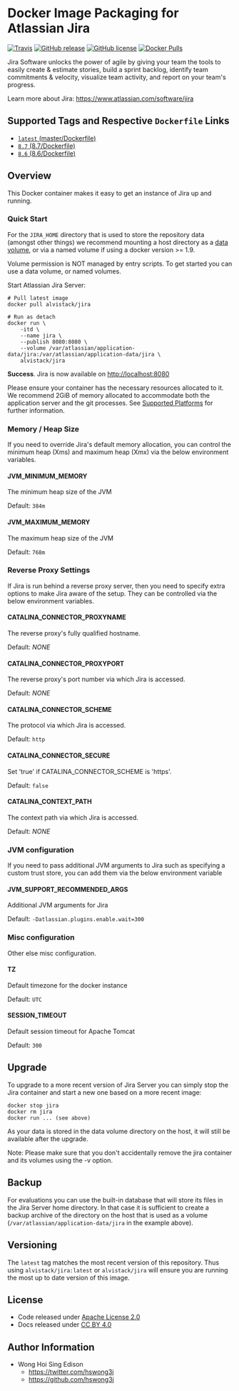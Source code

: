 # Docker Image Packaging for Atlassian Jira

[![Travis](https://img.shields.io/travis/alvistack/docker-jira.svg)](https://travis-ci.org/alvistack/docker-jira)
[![GitHub release](https://img.shields.io/github/release/alvistack/docker-jira.svg)](https://github.com/alvistack/docker-jira/releases)
[![GitHub license](https://img.shields.io/github/license/alvistack/docker-jira.svg)](https://github.com/alvistack/docker-jira/blob/master/LICENSE)
[![Docker Pulls](https://img.shields.io/docker/pulls/alvistack/jira.svg)](https://hub.docker.com/r/alvistack/jira/)

Jira Software unlocks the power of agile by giving your team the tools to easily create & estimate stories, build a sprint backlog, identify team commitments & velocity, visualize team activity, and report on your team's progress.

Learn more about Jira: <https://www.atlassian.com/software/jira>

## Supported Tags and Respective `Dockerfile` Links

  - [`latest` (master/Dockerfile)](https://github.com/alvistack/docker-jira/blob/master/Dockerfile)
  - [`8.7` (8.7/Dockerfile)](https://github.com/alvistack/docker-jira/blob/8.7/Dockerfile)
  - [`8.6` (8.6/Dockerfile)](https://github.com/alvistack/docker-jira/blob/8.6/Dockerfile)

## Overview

This Docker container makes it easy to get an instance of Jira up and running.

### Quick Start

For the `JIRA_HOME` directory that is used to store the repository data (amongst other things) we recommend mounting a host directory as a [data volume](https://docs.docker.com/engine/tutorials/dockervolumes/#/data-volumes), or via a named volume if using a docker version \>= 1.9.

Volume permission is NOT managed by entry scripts. To get started you can use a data volume, or named volumes.

Start Atlassian Jira Server:

    # Pull latest image
    docker pull alvistack/jira
    
    # Run as detach
    docker run \
        -itd \
        --name jira \
        --publish 8080:8080 \
        --volume /var/atlassian/application-data/jira:/var/atlassian/application-data/jira \
        alvistack/jira

**Success**. Jira is now available on <http://localhost:8080>

Please ensure your container has the necessary resources allocated to it. We recommend 2GiB of memory allocated to accommodate both the application server and the git processes. See [Supported Platforms](https://confluence.atlassian.com/display/JIRA/Supported+Platforms) for further information.

### Memory / Heap Size

If you need to override Jira's default memory allocation, you can control the minimum heap (Xms) and maximum heap (Xmx) via the below environment variables.

#### JVM\_MINIMUM\_MEMORY

The minimum heap size of the JVM

Default: `384m`

#### JVM\_MAXIMUM\_MEMORY

The maximum heap size of the JVM

Default: `768m`

### Reverse Proxy Settings

If Jira is run behind a reverse proxy server, then you need to specify extra options to make Jira aware of the setup. They can be controlled via the below environment variables.

#### CATALINA\_CONNECTOR\_PROXYNAME

The reverse proxy's fully qualified hostname.

Default: *NONE*

#### CATALINA\_CONNECTOR\_PROXYPORT

The reverse proxy's port number via which Jira is accessed.

Default: *NONE*

#### CATALINA\_CONNECTOR\_SCHEME

The protocol via which Jira is accessed.

Default: `http`

#### CATALINA\_CONNECTOR\_SECURE

Set 'true' if CATALINA\_CONNECTOR\_SCHEME is 'https'.

Default: `false`

#### CATALINA\_CONTEXT\_PATH

The context path via which Jira is accessed.

Default: *NONE*

### JVM configuration

If you need to pass additional JVM arguments to Jira such as specifying a custom trust store, you can add them via the below environment variable

#### JVM\_SUPPORT\_RECOMMENDED\_ARGS

Additional JVM arguments for Jira

Default: `-Datlassian.plugins.enable.wait=300`

### Misc configuration

Other else misc configuration.

#### TZ

Default timezone for the docker instance

Default: `UTC`

#### SESSION\_TIMEOUT

Default session timeout for Apache Tomcat

Default: `300`

## Upgrade

To upgrade to a more recent version of Jira Server you can simply stop the Jira
container and start a new one based on a more recent image:

    docker stop jira
    docker rm jira
    docker run ... (see above)

As your data is stored in the data volume directory on the host, it will still
be available after the upgrade.

Note: Please make sure that you don't accidentally remove the jira container and its volumes using the -v option.

## Backup

For evaluations you can use the built-in database that will store its files in the Jira Server home directory. In that case it is sufficient to create a backup archive of the directory on the host that is used as a volume (`/var/atlassian/application-data/jira` in the example above).

## Versioning

The `latest` tag matches the most recent version of this repository. Thus using `alvistack/jira:latest` or `alvistack/jira` will ensure you are running the most up to date version of this image.

## License

  - Code released under [Apache License 2.0](LICENSE)
  - Docs released under [CC BY 4.0](http://creativecommons.org/licenses/by/4.0/)

## Author Information

  - Wong Hoi Sing Edison
      - <https://twitter.com/hswong3i>
      - <https://github.com/hswong3i>
